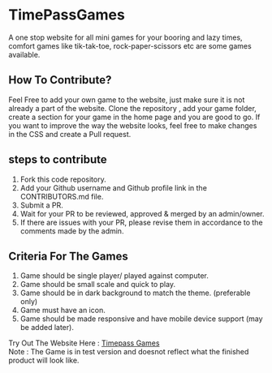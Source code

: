 # TimePassGames

A one stop website for all mini games for your booring and lazy times, comfort games like tik-tak-toe, rock-paper-scissors etc are some games available.<br>

## How To Contribute?

Feel Free to add your own game to the website, just make sure it is not already a part of the website. Clone the repository , add your game folder, create a section for your game in the home page and you are good to go.
If you want to improve the way the website looks, feel free to make changes in the CSS and create a Pull request.

## steps to contribute

1. Fork this code repository.
2. Add your Github username and Github profile link in the CONTRIBUTORS.md file.
3. Submit a PR.
4. Wait for your PR to be reviewed, approved & merged by an admin/owner.
5. If there are issues with your PR, please revise them in accordance to the comments made by the admin.

## Criteria For The Games

1. Game should be single player/ played against computer.
2. Game should be small scale and quick to play.
3. Game should be in dark background to match the theme. (preferable only)
4. Game must have an icon.
5. Game should be made responsive and have mobile device support (may be added later).

Try Out The Website Here : [Timepass Games](https://siddharthabhattacharjee.github.io/TimePassGames/)<br>
Note : The Game is in test version and doesnot reflect what the finished product will look like.
